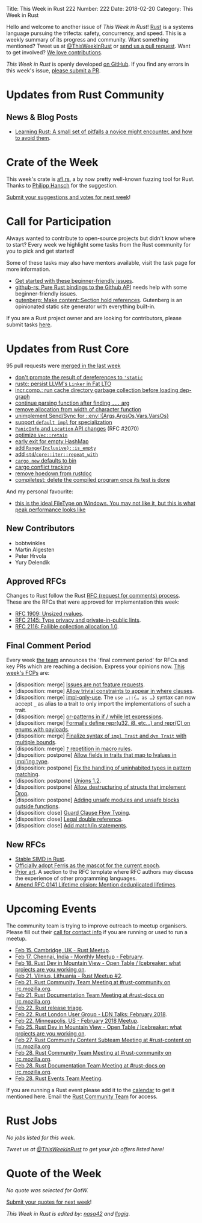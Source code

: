 Title: This Week in Rust 222
Number: 222
Date: 2018-02-20
Category: This Week in Rust

Hello and welcome to another issue of *This Week in Rust*!
[Rust](http://rust-lang.org) is a systems language pursuing the trifecta: safety, concurrency, and speed.
This is a weekly summary of its progress and community.
Want something mentioned? Tweet us at [@ThisWeekInRust](https://twitter.com/ThisWeekInRust) or [send us a pull request](https://github.com/cmr/this-week-in-rust).
Want to get involved? [We love contributions](https://github.com/rust-lang/rust/blob/master/CONTRIBUTING.md).

*This Week in Rust* is openly developed [on GitHub](https://github.com/cmr/this-week-in-rust).
If you find any errors in this week's issue, [please submit a PR](https://github.com/cmr/this-week-in-rust/pulls).

# Updates from Rust Community

## News & Blog Posts

* [Learning Rust: A small set of pitfalls a novice might encounter, and how to avoid them](https://eno.space/blog/2018/02/Ferrous-oxide-for-jaguars-and-incremented-crocodiles).

# Crate of the Week

This week's crate is [afl.rs](https://github.com/rust-fuzz/afl.rs), a by now pretty well-known fuzzing tool for Rust. Thanks to [Philipp Hansch](https://users.rust-lang.org/u/phansch) for the suggestion.

[Submit your suggestions and votes for next week][submit_crate]!

[submit_crate]: https://users.rust-lang.org/t/crate-of-the-week/2704

# Call for Participation

Always wanted to contribute to open-source projects but didn't know where to start?
Every week we highlight some tasks from the Rust community for you to pick and get started!

Some of these tasks may also have mentors available, visit the task page for more information.

* [Get started with these beginner-friendly issues](https://www.rustaceans.org/findwork/starters).
* [github-rs: Pure Rust bindings to the Github API](https://github.com/mgattozzi/github-rs/issues?q=is%3Aissue+is%3Aopen+label%3A%22Help+Wanted%22) needs help with some beginner-friendly issues.
* [gutenberg: Make content::Section hold references](https://github.com/Keats/gutenberg/issues/205). Gutenberg is an opinionated static site generator with everything built-in.

If you are a Rust project owner and are looking for contributors, please submit tasks [here][guidelines].

[guidelines]: https://users.rust-lang.org/t/twir-call-for-participation/4821

# Updates from Rust Core

95 pull requests were [merged in the last week][merged]

[merged]: https://github.com/search?q=is%3Apr+org%3Arust-lang+is%3Amerged+merged%3A2017-02-12..2018-02-19

* [don't promote the result of dereferences to `'static`](https://github.com/rust-lang/rust/pull/47408)
* [rustc: persist LLVM's `Linker` in Fat LTO](https://github.com/rust-lang/rust/pull/48163)
* [incr.comp.: run cache directory garbage collection before loading dep-graph](https://github.com/rust-lang/rust/pull/48181)
* [continue parsing function after finding `...` arg](https://github.com/rust-lang/rust/pull/48154)
* [remove allocation from width of character function](https://github.com/rust-lang/rust/pull/48167)
* [unimplement Send/Sync for ::env::{Args,ArgsOs,Vars,VarsOs}](https://github.com/rust-lang/rust/pull/48005)
* [support `default impl` for specialization](https://github.com/rust-lang/rust/pull/45404)
* [`PanicInfo` and `Location` API changes](https://github.com/rust-lang/rust/pull/47687) (RFC #2070)
* [optimize `Vec::retain`](https://github.com/rust-lang/rust/pull/48065)
* [early exit for empty HashMap](https://github.com/rust-lang/rust/pull/48035)
* [add `Range(Inclusive)::is_empty`](https://github.com/rust-lang/rust/pull/48087)
* [add `std`/`core::iter::repeat_with`](https://github.com/rust-lang/rust/pull/48156)
* [`cargo new` defaults to bin](https://github.com/rust-lang/cargo/pull/5029)
* [cargo conflict tracking](https://github.com/rust-lang/cargo/pull/5037)
* [remove hoedown from rustdoc](https://github.com/rust-lang/rust/pull/48274)
* [compiletest: delete the compiled program once its test is done](https://github.com/rust-lang/rust/pull/48144)

And my personal favourite:

* [this is the ideal FileType on Windows. You may not like it, but this is what peak performance looks like](https://github.com/rust-lang/rust/pull/47956)

## New Contributors

* bobtwinkles
* Martin Algesten
* Peter Hrvola
* Yury Delendik

## Approved RFCs

Changes to Rust follow the Rust [RFC (request for comments)
process](https://github.com/rust-lang/rfcs#rust-rfcs). These
are the RFCs that were approved for implementation this week:

* [RFC 1909: Unsized rvalues](https://github.com/rust-lang/rfcs/pull/1909).
* [RFC 2145: Type privacy and private-in-public lints](https://github.com/rust-lang/rfcs/pull/2145).
* [RFC 2116: Fallible collection allocation 1.0](https://github.com/rust-lang/rfcs/pull/2116).

## Final Comment Period

Every week [the team](https://www.rust-lang.org/team.html) announces the
'final comment period' for RFCs and key PRs which are reaching a
decision. Express your opinions now. [This week's FCPs][fcp] are:

[fcp]: https://github.com/rust-lang/rfcs/labels/final-comment-period

* [disposition: merge] [Issues are not feature requests](https://github.com/rust-lang/rfcs/pull/2299).
* [disposition: merge] [Allow trivial constraints to appear in where clauses](https://github.com/rust-lang/rfcs/pull/2056).
* [disposition: merge] [impl-only-use](https://github.com/rust-lang/rfcs/pull/2166). The `use …::{… as …}` syntax can now accept `_` as alias to a trait to only import the implementations of such a trait.
* [disposition: merge] [or-patterns in if / while let expressions](https://github.com/rust-lang/rfcs/pull/2175).
* [disposition: merge] [Formally define repr(u32, i8, etc...) and repr(C) on enums with payloads](https://github.com/rust-lang/rfcs/pull/2195).
* [disposition: merge] [Finalize syntax of `impl Trait` and `dyn Trait` with multiple bounds](https://github.com/rust-lang/rfcs/pull/2250).
* [disposition: merge] [`?` repetition in macro rules](https://github.com/rust-lang/rfcs/pull/2298).
* [disposition: postpone] [Allow fields in traits that map to lvalues in impl'ing type](https://github.com/rust-lang/rfcs/pull/1546).
* [disposition: postpone] [Fix the handling of uninhabited types in pattern matching](https://github.com/rust-lang/rfcs/pull/1872).
* [disposition: postpone] [Unions 1.2](https://github.com/rust-lang/rfcs/pull/1897).
* [disposition: postpone] [Allow destructuring of structs that implement Drop](https://github.com/rust-lang/rfcs/pull/2061).
* [disposition: postpone] [Adding unsafe modules and unsafe blocks outside functions](https://github.com/rust-lang/rfcs/pull/2148).
* [disposition: close] [Guard Clause Flow Typing](https://github.com/rust-lang/rfcs/pull/2221).
* [disposition: close] [Legal double reference](https://github.com/rust-lang/rfcs/pull/2268).
* [disposition: close] [Add match/in statements](https://github.com/rust-lang/rfcs/pull/2144).

## New RFCs

* [Stable SIMD in Rust](https://github.com/rust-lang/rfcs/pull/2325).
* [Officially adopt Ferris as the mascot for the current epoch](https://github.com/rust-lang/rfcs/pull/2328).
* [Prior art](https://github.com/rust-lang/rfcs/pull/2333). A section to the RFC template where RFC authors may discuss the experience of other programming languages.
* [Amend RFC 0141 Lifetime elision: Mention deduplicated lifetimes](https://github.com/rust-lang/rfcs/pull/2330).

# Upcoming Events

The community team is trying to improve outreach to meetup organisers. Please fill out their [call for contact info](https://docs.google.com/forms/d/e/1FAIpQLSf52YXGhqBaHtCXtVna4iHYMK7IQaTqUW6V-ztsZC8C2TBInQ/viewform) if you are running or used to run a meetup.

* [Feb 15. Cambridge, UK - Rust Meetup](https://www.meetup.com/Cambridge-Rust-Meetup/events/mgtcwnyxdbtb/).
* [Feb 17. Chennai, India - Monthly Meetup - February](https://www.meetup.com/mad-rs/events/247446699/).
* [Feb 18. Rust Dev in Mountain View - Open Table / Icebreaker: what projects are you working on](https://www.meetup.com/Rust-Dev-in-Mountain-View/events/glnfcpyxdbxb/).
* [Feb 21. Vilnius, Lithuania - Rust Meetup #2](https://www.meetup.com/Rust-in-Vilnius/events/244401223/).
* [Feb 21. Rust Community Team Meeting at #rust-community on irc.mozilla.org](https://chat.mibbit.com/?server=irc.mozilla.org&channel=%23rust-community).
* [Feb 21. Rust Documentation Team Meeting at #rust-docs on irc.mozilla.org](https://chat.mibbit.com/?server=irc.mozilla.org&channel=%23rust-docs).
* [Feb 22. Rust release triage](https://internals.rust-lang.org/t/release-cycle-triage-proposal/3544).
* [Feb 22. Rust London User Group - LDN Talks: February 2018](https://www.meetup.com/Rust-London-User-Group/events/246860921/).
* [Feb 22. Minneapolis, US - February 2018 Meetup](https://www.meetup.com/RustMN/events/247512052/).
* [Feb 25. Rust Dev in Mountain View - Open Table / Icebreaker: what projects are you working on](https://www.meetup.com/Rust-Dev-in-Mountain-View/events/glnfcpyxdbxb/).
* [Feb 27. Rust Community Content Subteam Meeting at #rust-content on irc.mozilla.org](https://chat.mibbit.com/?server=irc.mozilla.org&channel=%23rust-content)
* [Feb 28. Rust Community Team Meeting at #rust-community on irc.mozilla.org](https://chat.mibbit.com/?server=irc.mozilla.org&channel=%23rust-community).
* [Feb 28. Rust Documentation Team Meeting at #rust-docs on irc.mozilla.org](https://chat.mibbit.com/?server=irc.mozilla.org&channel=%23rust-docs).
* [Feb 28. Rust Events Team Meeting](https://t.me/joinchat/EkKINhHCgZ9llzvPidOssA).

If you are running a Rust event please add it to the [calendar] to get
it mentioned here. Email the [Rust Community Team][community] for access.

[calendar]: https://www.google.com/calendar/embed?src=apd9vmbc22egenmtu5l6c5jbfc%40group.calendar.google.com
[community]: mailto:community-team@rust-lang.org

# Rust Jobs

*No jobs listed for this week.*

*Tweet us at [@ThisWeekInRust](https://twitter.com/ThisWeekInRust) to get your job offers listed here!*

# Quote of the Week

*No quote was selected for QotW.*

[Submit your quotes for next week][submit]!

[submit]: http://users.rust-lang.org/t/twir-quote-of-the-week/328

*This Week in Rust is edited by: [nasa42](https://github.com/nasa42) and [llogiq](https://github.com/llogiq).*
